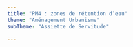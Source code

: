 ```yaml
---
title: "PM4 : zones de rétention d’eau"
theme: "Aménagement Urbanisme"
subTheme: "Assiette de Servitude"

---
```

